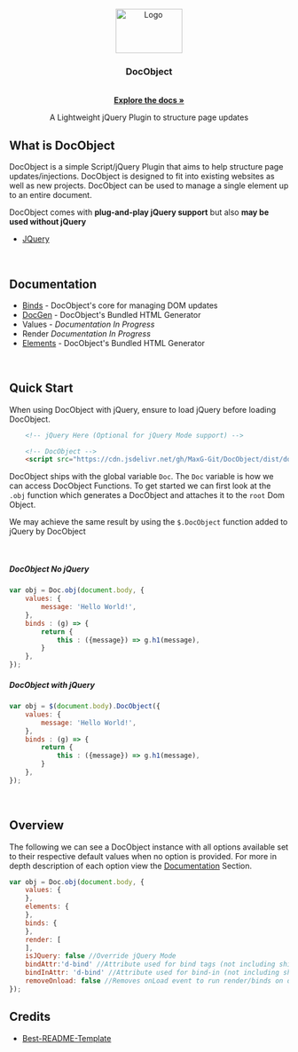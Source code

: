 <br />
<div align="center">
  <a href="#">
    <img src="https://git.maxg.cloud/max/DocObject/raw/branch/master/img/docobject_logoTextRight.svg" alt="Logo" width="120" height="80">
  </a>

  <h3 align="center">DocObject</h3>
    <br />
    <a href="https://github.com/MaxG-Git/DocObject/wiki"><strong>Explore the docs »</strong></a>
    <br />
  <p align="center">
    A Lightweight jQuery Plugin to structure page updates
    <br />
  </p>
</div>

<!-- ABOUT -->
## What is DocObject

DocObject is a simple Script/jQuery Plugin that aims to help structure page updates/injections. DocObject is designed to fit into existing websites as well as new projects. DocObject can be used to manage a single element up to an entire document.

DocObject comes with **plug-and-play jQuery support** but also **may be used without jQuery**

* [JQuery](https://jquery.com)

<br />

## Documentation
- [Binds](https://github.com/MaxG-Git/DocObject/wiki/Binds) - DocObject's core for managing DOM updates
- [DocGen](https://github.com/MaxG-Git/DocObject/wiki/DocGen) - DocObject's Bundled HTML Generator
- Values - *Documentation In Progress*
- Render *Documentation In Progress*
- [Elements](https://github.com/MaxG-Git/DocObject/wiki/Elements) - DocObject's Bundled HTML Generator



<br />

<!-- GETTING STARTED -->
## Quick Start

When using DocObject with jQuery, ensure to load jQuery before loading DocObject.

```html
    <!-- jQuery Here (Optional for jQuery Mode support) -->

    <!-- DocObject -->
    <script src="https://cdn.jsdelivr.net/gh/MaxG-Git/DocObject/dist/docobject.bundle.min.js"></script>
```


DocObject ships with the global variable `Doc`. The `Doc` variable is how we can access DocObject Functions.
To get started we can first look at the `.obj` function which generates a DocObject and attaches it to the `root` Dom Object.

We may achieve the same result by using the `$.DocObject` function added to jQuery by DocObject

<br />

##### DocObject No jQuery

```js
var obj = Doc.obj(document.body, {
    values: {
        message: 'Hello World!',
    },
    binds : (g) => {
        return {
            this : ({message}) => g.h1(message), 
        }
    },
});
```

##### DocObject with jQuery

```js
var obj = $(document.body).DocObject({
    values: {
        message: 'Hello World!',
    },
    binds : (g) => {
        return {
            this : ({message}) => g.h1(message),
        }
    },
});
```

<br />

## Overview
The following we can see a DocObject instance with all options available set to their respective default values when no option is provided. For more in depth description of each option view the [Documentation](https://github.com/MaxG-Git/DocObject#documentation) Section.
```js
var obj = Doc.obj(document.body, {
    values: {
    },
    elements: {
    },
    binds: {
    },
    render: [
    ],
    isJQuery: false //Override jQuery Mode
    bindAttr:'d-bind' //Attribute used for bind tags (not including shipped tag)
    bindInAttr: 'd-bind' //Attribute used for bind-in (not including shipped tag)
    removeOnload: false //Removes onLoad event to run render/binds on document load
});
```

## Credits
- [Best-README-Template](https://github.com/othneildrew/Best-README-Template)